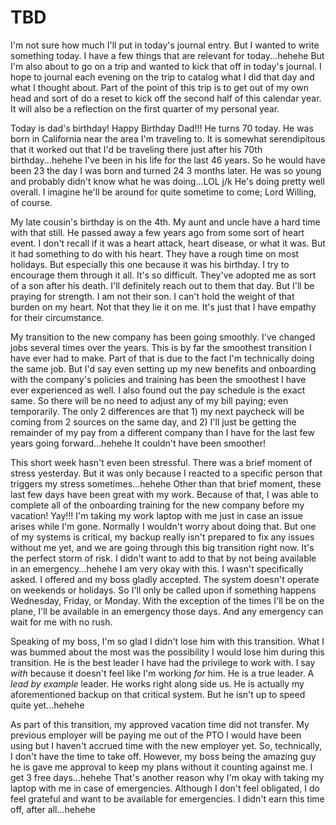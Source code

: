 # TBD

I'm not sure how much I'll put in today's journal entry. But I wanted to write something today. I have a few things that are relevant for today...hehehe But I'm also about to go on a trip and wanted to kick that off in today's journal. I hope to journal each evening on the trip to catalog what I did that day and what I thought about. Part of the point of this trip is to get out of my own head and sort of do a reset to kick off the second half of this calendar year. It will also be a reflection on the first quarter of my personal year.

Today is dad's birthday! Happy Birthday Dad!!! He turns 70 today. He was born in California near the area I'm traveling to. It is somewhat serendipitous that it worked out that I'd be traveling there just after his 70th birthday...hehehe I've been in his life for the last 46 years. So he would have been 23 the day I was born and turned 24 3 months later. He was so young and probably didn't know what he was doing...LOL j/k He's doing pretty well overall. I imagine he'll be around for quite sometime to come; Lord Willing, of course.

My late cousin's birthday is on the 4th. My aunt and uncle have a hard time with that still. He passed away a few years ago from some sort of heart event. I don't recall if it was a heart attack, heart disease, or what it was. But it had something to do with his heart. They have a rough time on most holidays. But especially this one because it was his birthday. I try to encourage them through it all. It's so difficult. They've adopted me as sort of a son after his death. I'll definitely reach out to them that day. But I'll be praying for strength. I am not their son. I can't hold the weight of that burden on my heart. Not that they lie it on me. It's just that I have empathy for their circumstance.

My transition to the new company has been going smoothly. I've changed jobs several times over the years. This is by far the smoothest transition I have ever had to make. Part of that is due to the fact I'm technically doing the same job. But I'd say even setting up my new benefits and onboarding with the company's policies and training has been the smoothest I have ever experienced as well. I also found out the pay schedule is the exact same. So there will be no need to adjust any of my bill paying; even temporarily. The only 2 differences are that 1) my next paycheck will be coming from 2 sources on the same day, and 2) I'll just be getting the remainder of my pay from a different company than I have for the last few years going forward...hehehe It couldn't have been smoother!

This short week hasn't even been stressful. There was a brief moment of stress yesterday. But it was only because I reacted to a specific person that triggers my stress sometimes...hehehe Other than that brief moment, these last few days have been great with my work. Because of that, I was able to complete all of the onboarding training for the new company before my vacation! Yay!!! I'm taking my work laptop with me just in case an issue arises while I'm gone. Normally I wouldn't worry about doing that. But one of my systems is critical, my backup really isn't prepared to fix any issues without me yet, and we are going through this big transition right now. It's the perfect storm of risk. I didn't want to add to that by not being available in an emergency...hehehe I am very okay with this. I wasn't specifically asked. I offered and my boss gladly accepted. The system doesn't operate on weekends or holidays. So I'll only be called upon if something happens Wednesday, Friday, or Monday. With the exception of the times I'll be on the plane, I'll be available in an emergency those days. And any emergency can wait for me with no rush.

Speaking of my boss, I'm so glad I didn't lose him with this transition. What I was bummed about the most was the possibility I would lose him during this transition. He is the best leader I have had the privilege to work with. I say *with* because it doesn't feel like I'm working *for* him. He is a true leader. A *lead by example* leader. He works right along side us. He is actually my aforementioned backup on that critical system. But he isn't up to speed quite yet...hehehe

As part of this transition, my approved vacation time did not transfer. My previous employer will be paying me out of the PTO I would have been using but I haven't accrued time with the new employer yet. So, technically, I don't have the time to take off. However, my boss being the amazing guy he is gave me approval to keep my plans without it counting against me. I get 3 free days...hehehe That's another reason why I'm okay with taking my laptop with me in case of emergencies. Although I don't feel obligated, I do feel grateful and want to be available for emergencies. I didn't earn this time off, after all...hehehe

